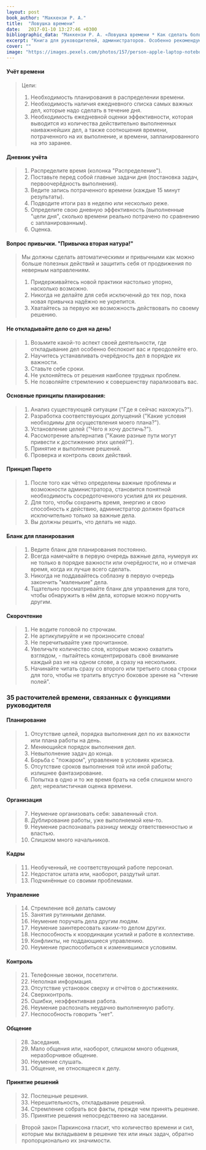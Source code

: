 ```yaml
---
layout: post
book_author: "Маккензи Р. А."
title:  "Ловушка времени"
date:   2017-01-10 13:27:46 +0300
bibliographic_data: "Маккензи Р. А. «Ловушка времени * Как сделать больше за меньшее время»"
excerpt: "Книга для руководителей, администраторов. Особенно рекомендую прочесть книгу молодым людям. Научившись управлять своим временем, человек может многого достигнуть в своей жизни."
cover: ""
image: "https://images.pexels.com/photos/157/person-apple-laptop-notebook.jpg?w=940&h=650&auto=compress&cs=tinysrgb"
---
```


#### Учёт времени

> Цели:
>
> 1. Необходимость планирования в распределении времени.
> 2. Необходимость наличия ежедневного списка самых важных дел, которые надо сделать в течение дня.
> 3. Необходимость ежедневной оценки эффективности, которая выводится из количества действительно выполненных наиважнейших дел, а также соотношения времени, потраченного на их выполнение, и времени, запланированного на это заранее.

#### Дневник учёта

> 1. Распределите время (колонка "Распределение").
> 2. Поставьте перед собой главные задачи дня (постановка задач, первоочерёдность выполнения).
> 3. Ведите запись потраченного времени (каждые 15 минут результаты).
> 4. Подводите итоги раз в неделю или несколько реже.
> 5. Определите свою дневную эффективность (выполненные "цели дня", сколько времени реально потрачено по сравнению с запланированным).
> 6. Оценка.

#### Вопрос привычки. "Привычка вторая натура!"

> Мы должны сделать автоматическими и привычными как можно больше полезных действий и защитить себя от продвижения по неверным направлениям.
>
> 1. Придерживайтесь новой практики настолько упорно, насколько возможно.
> 2. Никогда не делайте для себя исключений до тех пор, пока новая привычка надёжно не укрепится.
> 3. Хватайтесь за первую же возможность действовать по своему решению.

#### Не откладывайте дело со дня на день!

> 1. Возьмите какой-то аспект своей деятельности, где откладывание дел особенно беспокоит вас и преодолейте его.
> 2. Научитесь устанавливать очерёдность дел в порядке их важности.
> 3. Ставьте себе сроки.
> 4. Не уклоняйтесь от решения наиболее трудных проблем.
> 5. Не позволяйте стремлению к совершенству парализовать вас.

#### Основные принципы планирования:

> 1. Анализ существующей ситуации ("Где я сейчас нахожусь?").
> 2. Разработка соответствующих допущений ("Какие условия необходимы для осуществления моего плана?").
> 3. Установление целей ("Чего я хочу достичь?").
> 4. Рассмотрение альтернатив ("Какие разные пути могут привести к достижению этих целей?").
> 5. Принятие и выполнение решений.
> 6. Проверка и контроль своих действий.

#### Принцип Парето

> 1. После того как чётко определены важные проблемы и возможности администратора, становится понятной необходимость сосредоточенного усилия для их решения.
> 2. Для того, чтобы сохранить время, энергию и свою способность к действию, администратор должен браться исключительно только за важные дела.
> 3. Вы должны решить, что делать не надо.

#### Бланк для планирования

> 1. Ведите бланк для планирования постоянно.
> 2. Всегда намечайте в первую очередь важные дела, нумеруя их не только в порядке важности или очерёдности, но и отмечая время, когда их лучше всего сделать.
> 3. Никогда не поддавайтесь соблазну в первую очередь закончить "маленькие" дела.
> 4. Тщательно просматривайте бланк для управления для того, чтобы обнаружить в нём дела, которые можно поручить другим.

#### Скорочтение

> 1. Не водите головой по строчкам.
> 2. Не артикулируйте и не произносите слова!
> 3. Не перечитывайте уже прочитанное.
> 4. Увеличьте количество слов, которые можно охватить взглядом, - пытайтесь концентрировать своё внимание каждый раз не на одном слове, а сразу на нескольких.
> 5. Начинайте читать сразу со второго или третьего слова строки для того, чтобы не тратить впустую боковое зрение на "чтение полей".

### 35 расточителей времени, связанных с функциями руководителя

#### Планирование

> 1. Отсутствие целей, порядка выполнения дел по их важности или плана работы на день.
> 2. Меняющийся порядок выполнения дел.
> 3. Невыполнение задач до конца.
> 4. Борьба с "пожаром", управление в условиях кризиса.
> 5. Отсутствие сроков выполнения той или иной работы; излишнее фантазирование.
> 6. Попытка в одно и то же время брать на себя слишком много дел; нереалистичная оценка времени.

#### Организация

> 7. Неумение организовать себя: заваленный стол.
> 8. Дублирование работы, уже выполняемой кем-то.
> 9. Неумение распознавать разницу между ответственностью и властью.
> 10. Слишком много начальников.

#### Кадры

> 11. Необученный, не соответствующий работе персонал.
> 12. Недостаток штата или, наоборот, раздутый штат.
> 13. Подчинённые со своими проблемами.

#### Управление

> 14. Стремление всё делать самому
> 15. Занятия рутинными делами.
> 16. Неумение поручать дела другим людям.
> 17. Неумение заинтересовать каким-то делом других.
> 18. Неспособность к координации усилий и работе в коллективе.
> 19. Конфликты, не поддающиеся управлению.
> 20. Неумение приспособиться к изменившимся условиям.

#### Контроль

> 21. Телефонные звонки, посетители.
> 22. Неполная информация.
> 23. Отсутствие установок сверху и отчётов о достижениях.
> 24. Сверхконтроль.
> 25. Ошибки, неэффективная работа.
> 26. Неумение распознать неудачно выполненную работу.
> 27. Неспособность говорить "нет".

#### Общение

> 28. Заседания.
> 29. Мало общения или, наоборот, слишком много общения, неразборчивое общение.
> 30. Неумение слушать.
> 31. Общение, не относящееся к делу.

#### Принятие решений

> 32. Поспешные решения.
> 33. Нерешительность, откладывание решений.
> 34. Стремление собрать все факты, прежде чем принять решение.
> 35. Принятие решения непосредственно на заседании.

> Второй закон Паркинсона гласит, что количество времени и сил, которые мы вкладываем в решение тех или иных задач, обратно пропорционально их значимости.
